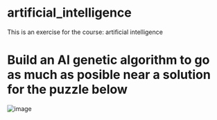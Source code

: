 # artificial_intelligence
This is an exercise for the course: artificial intelligence

# Build an AI genetic algorithm to go as much as posible near a solution for the puzzle below

![image](https://github.com/constarg/artificial_intelligence/assets/38585824/960d462a-9da8-4db7-91a9-7d46f9c466c0)
